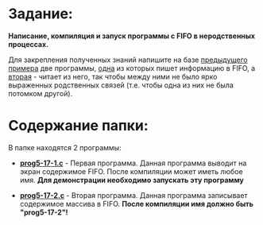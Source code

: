 # Задание:

**Написание, компиляция и запуск программы с FIFO в неродственных процессах.**

Для закрепления полученных знаний напишите на базе [предыдущего примера](http://asu.cs.nstu.ru/~evgen/05/stud/05-4c.html) две программы, [одна](prog5-17-2.c) из которых пишет информацию в FIFO, а [вторая](prog5-17-1.c) - читает из него, так чтобы между ними не было ярко выраженных родственных связей (т.е. чтобы одна из них не была потомком другой).

# Содержание папки:

В папке находятся 2 программы:

- **[prog5-17-1.c](prog5-17-1.c)** - Первая программа. Данная программа выводит на экран содержимое FIFO. После компиляции может иметь любое имя. **Для демонстрации необходимо запускать эту программу**  

- **[prog5-17-2.c](prog5-17-2.c)** - Вторая программа. Данная программа записывает содержимое массива в FIFO. **После компиляции имя должно быть "prog5-17-2"!**
